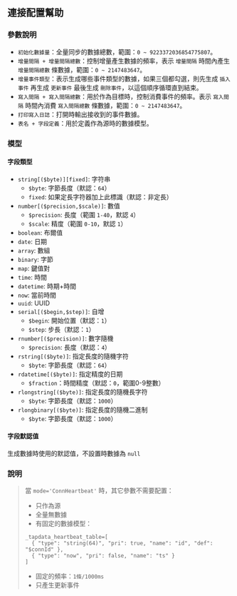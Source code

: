## 連接配置幫助

### 參數說明

- `初始化數據量`：全量同步的數據總數，範圍：`0 ~ 9223372036854775807`。
- `增量間隔 + 增量間隔總數`：控制增量產生數據的頻率，表示 `增量間隔` 時間內產生 `增量間隔總數` 條數據，範圍：`0 ~ 2147483647`。
- `增量事件類型`：表示生成哪些事件類型的數據，如果三個都勾選，則先生成 `插入事件` 再生成 `更新事件` 最後生成 `刪除事件`，以這個順序循環直到結束。
- `寫入間隔 + 寫入間隔總數`：用於作為目標時，控制消費事件的頻率。表示 `寫入間隔` 時間內消費 `寫入間隔總數` 條數據，範圍：`0 ~ 2147483647`。
- `打印寫入日誌`：打開時輸出接收到的事件數據。
- `表名 + 字段定義`：用於定義作為源時的數據模型。

### 模型

#### 字段類型

- `string[($byte)][fixed]`: 字符串
  - `$byte`: 字節長度（默認：`64`）
  - `fixed`: 如果定長字符器加上此標識（默認：非定長）
- `number[($precision,$scale)]`: 數值
  - `$precision`: 長度（範圍 `1-40`，默認 `4`）
  - `$scale`: 精度（範圍 `0-10`，默認 `1`）
- `boolean`: 布爾值
- `date`: 日期
- `array`: 數組
- `binary`: 字節
- `map`: 鍵值對
- `time`: 時間
- `datetime`: 時期+時間
- `now`: 當前時間
- `uuid`: UUID
- `serial[($begin,$step)]`: 自增
  - `$begin`: 開始位置（默認：`1`）
  - `$step`: 步長（默認：`1`）
- `rnumber[($precision)]`: 數字隨機
  - `$precision`: 長度（默認：`4`）
- `rstring[($byte)]`: 指定長度的隨機字符
  - `$byte`: 字節長度（默認：`64`）
- `rdatetime[($byte)]`: 指定精度的日期
  - `$fraction`：時間精度（默認：`0`，範圍0-9整數）
- `rlongstring[($byte)]`: 指定長度的隨機長字符
  - `$byte`: 字節長度（默認：`1000`）
- `rlongbinary[($byte)]`: 指定長度的隨機二進制
  - `$byte`: 字節長度（默認：`1000`）

#### 字段默認值

生成數據時使用的默認值，不設置時數據為 `null`

### 說明
> 當 `mode='ConnHeartbeat'` 時，其它參數不需要配置：
> - 只作為源
> - 全量無數據
> - 有固定的數據模型：
> ```
> _tapdata_heartbeat_table=[
>   { "type": "string(64)", "pri": true, "name": "id", "def": "$connId" },
>   { "type": "now", "pri": false, "name": "ts" }
> ]
> ```
> - 固定的頻率：`1條/1000ms`
> - 只產生更新事件